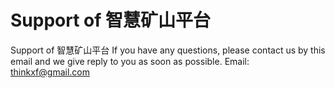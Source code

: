 # Support of 智慧矿山平台
Support of 智慧矿山平台
If you have any questions, please contact us by this email and we give reply to you as soon as possible.
Email: thinkxf@gmail.com
